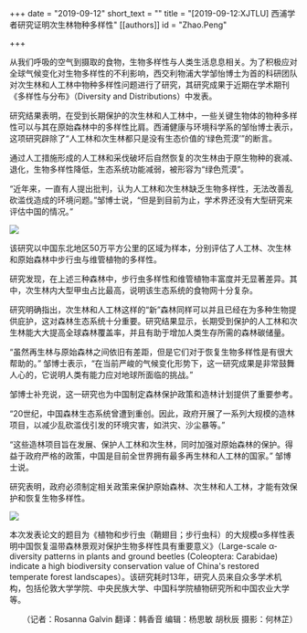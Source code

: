 +++
date = "2019-09-12"
short_text = ""
title = "[2019-09-12:XJTLU] 西浦学者研究证明次生林物种多样性"
[[authors]]
    id = "Zhao.Peng"

+++

<p>从我们呼吸的空气到摄取的食物，生物多样性与人类生活息息相关。为了积极应对全球气候变化对生物多样性的不利影响，西交利物浦大学邹怡博士为首的科研团队对次生林和人工林中物种多样性问题进行了研究，其研究成果于近期在学术期刊《多样性与分布》（Diversity and Distributions）中发表。</p><p>研究结果表明，在受到长期保护的次生林和人工林中，一些关键生物体的物种多样性可以与其在原始森林中的多样性比肩。西浦健康与环境科学系的邹怡博士表示，这项研究辟除了“人工林和次生林都只是没有生态价值的‘绿色荒漠’”的断言。</p><p>通过人工措施形成的人工林和采伐破坏后自然恢复的次生林由于原生物种的衰减、退化，生物多样性降低，生态系统功能减弱，被形容为“绿色荒漠”。</p><p>“近年来，一直有人提出批判，认为人工林和次生林缺乏生物多样性，无法改善乱砍滥伐造成的环境问题。”邹博士说，“但是到目前为止，学术界还没有大型研究来评估中国的情况。”</p><p><img src="https://www.xjtlu.edu.cn/en/assets/images/news/2019/09/forest2.jpg"></p><p>该研究以中国东北地区50万平方公里的区域为样本，分别评估了人工林、次生林和原始森林中步行虫与维管植物的多样性。</p><p>研究发现，在上述三种森林中，步行虫多样性和维管植物丰富度并无显著差异。其中，次生林内大型甲虫占比最高，说明该生态系统的食物网十分复杂。</p><p>研究明确指出，次生林和人工林这样的“新”森林同样可以并且已经在为多种生物提供庇护，这对森林生态系统十分重要。研究结果显示，长期受到保护的人工林和次生林能大大提高全球森林覆盖率，并且有助于增加人类生存所需的森林碳储量。</p><p>“虽然再生林与原始森林之间依旧有差距，但是它们对于恢复生物多样性是有很大帮助的。” 邹博士表示，“在当前严峻的气候变化形势下，这一研究成果是非常鼓舞人心的，它说明人类有能力应对地球所面临的挑战。”</p><p>邹博士补充说，这一研究也为中国制定森林保护政策和造林计划提供了重要参考。</p><p>“20世纪，中国森林生态系统曾遭到重创。因此，政府开展了一系列大规模的造林项目，以减少乱砍滥伐引发的环境灾害，如洪灾、沙尘暴等。”</p><p>“这些造林项目旨在发展、保护人工林和次生林，同时加强对原始森林的保护。得益于政府严格的政策，中国是目前全世界拥有最多再生林和人工林的国家。” 邹博士说。</p><p>研究表明，政府必须制定相关政策来保护原始森林、次生林和人工林，才能有效保护和恢复生物多样性。</p><p><img src="https://www.xjtlu.edu.cn/en/assets/images/news/2019/09/forest1.jpg"></p><p>本次发表论文的题目为《植物和步行虫（鞘翅目；步行虫科）的大规模α多样性表明中国恢复温带森林景观对保护生物多样性具有重要意义》（Large-scale α‐diversity patterns in plants and ground beetles (Coleoptera: Carabidae) indicate a high biodiversity conservation value of China's restored temperate forest landscapes）。该研究耗时13年，研究人员来自众多学术机构，包括伦敦大学学院、中央民族大学、中国科学院植物研究所和中国农业大学等。</p><p style="text-align: right;"><span></span>（记者：Rosanna Galvin 翻译：韩香音 编辑：杨思敏 胡秋辰 摄影：何林芷）</p>			

